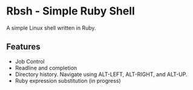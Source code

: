 Rbsh - Simple Ruby Shell
========================

A simple Linux shell written in Ruby. 

Features
--------

  * Job Control
  * Readline and completion
  * Directory history. Navigate using ALT-LEFT, ALT-RIGHT, and ALT-UP.
  * Ruby expression substitution (in progress)



